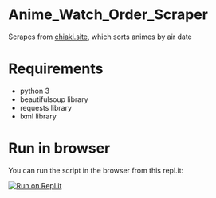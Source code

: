 # Anime_Watch_Order_Scraper
Scrapes from [chiaki.site](https://chiaki.site/), which sorts animes by air date

# Requirements
- python 3
- beautifulsoup library
- requests library
- lxml library

# Run in browser
You can run the script in the browser from this repl.it:

[![Run on Repl.it](https://repl.it/badge/github/EdZ543/Anime_Watch_Order_Scraper)](https://repl.it/@EdZ123/AnimeWatchOrderScraper#Anime%20Watch%20Order%20Scraper.py)
